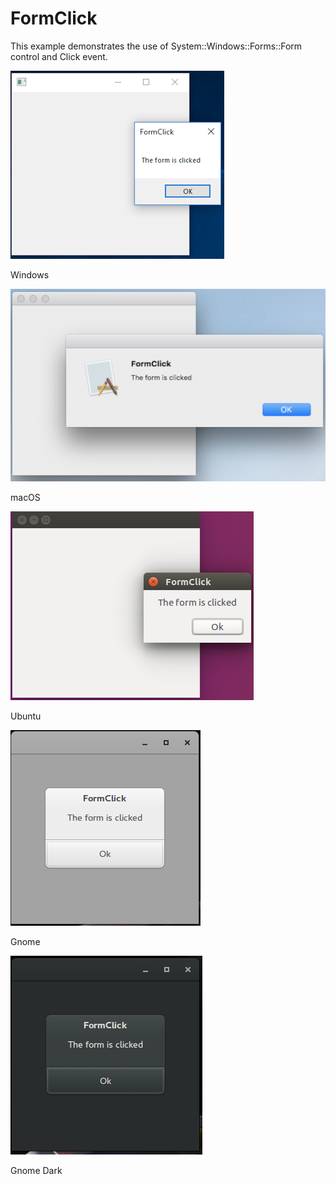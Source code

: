 # FormClick

This example demonstrates the use of System::Windows::Forms::Form control and Click event.

![GitHub Logo](../../../docs/Pictures/Examples/Forms/FormClickW.png)

Windows

![GitHub Logo](../../../docs/Pictures/Examples/Forms/FormClickM.png)

macOS

![GitHub Logo](../../../docs/Pictures/Examples/Forms/FormClickU.png)

Ubuntu

![GitHub Logo](../../../docs/Pictures/Examples/Forms/FormClickG.png)

Gnome

![GitHub Logo](../../../docs/Pictures/Examples/Forms/FormClickGD.png)

Gnome Dark

